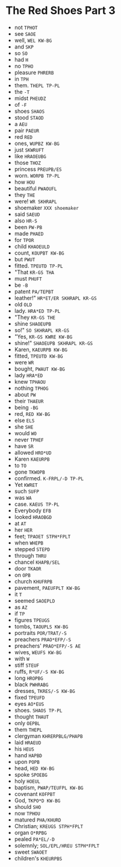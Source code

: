 # The Red Shoes Part 3

* not `TPHOT`
* see `SAOE`
* well, `WEL KW-BG`
* and `SKP`
* so `SO`
* had `H`
* no `TPHO`
* pleasure `PHRERB`
* in `TPH`
* them. `THEPL TP-PL`
* the `-T`
* midst `PHEUDZ`
* of `-F`
* shoes `SHAOS`
* stood `STAOD`
* a `AEU`
* pair `PAEUR`
* red `RED`
* ones, `WUPBZ KW-BG`
* just `SKWRUFT`
* like `HRAOEUBG`
* those `THOZ`
* princess `PREUPB/ES`
* worn. `WORPB TP-PL`
* how `HOU`
* beautiful `PWAOUFL`
* they `THE`
* were! `WR SKHRAPL`
* shoemaker `XXX shoemaker`
* said `SAEUD`
* also `HR-S`
* been `PW-PB`
* made `PHAED`
* for `TPOR`
* child `KHAOEULD`
* count, `KOUPBT KW-BG`
* but `PWUT`
* fitted. `TPEUTD TP-PL`
* "That `KR-GS THA`
* must `PHUFT`
* be `-B`
* patent `PA/TEPBT`
* leather!" `HR*ET/ER SKHRAPL KR-GS`
* old `OLD`
* lady. `HRA*ED TP-PL`
* "They `KR-GS THE`
* shine `SHAOEUPB`
* so!" `SO SKHRAPL KR-GS`
* "Yes, `KR-GS KWRE KW-BG`
* shine!" `SHAOEUPB SKHRAPL KR-GS`
* Karen, `KAEURPB KW-BG`
* fitted, `TPEUTD KW-BG`
* were `WR`
* bought, `PWAUT KW-BG`
* lady `HRA*ED`
* knew `TPHAOU`
* nothing `TPHOG`
* about `PW`
* their `THAEUR`
* being `-BG`
* red, `RED KW-BG`
* else `ELS`
* she `SHE`
* would `WO`
* never `TPHEF`
* have `SR`
* allowed `HRO*UD`
* Karen `KAEURPB`
* to `TO`
* gone `TKWOPB`
* confirmed. `K-FRPL/-D TP-PL`
* Yet `KWRET`
* such `SUFP`
* was `WA`
* case. `KAEUS TP-PL`
* Everybody `EFB`
* looked `HRAOBGD`
* at `AT`
* her `HER`
* feet; `TPAOET STPH*FPLT`
* when `WHEPB`
* stepped `STEPD`
* through `THRU`
* chancel `KHAPB/SEL`
* door `TKAOR`
* on `OPB`
* church `KHUFRPB`
* pavement, `PAEUFPLT KW-BG`
* it `T`
* seemed `SAOEPLD`
* as `AZ`
* if `TP`
* figures `TPEUGS`
* tombs, `TAOUPLS KW-BG`
* portraits `POR/TRAT/-S`
* preachers `PRAO*EFP/-S`
* preachers' `PRAO*EFP/-S AE`
* wives, `WEUFS KW-BG`
* with `W`
* stiff `STEUF`
* ruffs, `R*UF/-S KW-BG`
* long `HROPBG`
* black `PWHRABG`
* dresses, `TKRES/-S KW-BG`
* fixed `TPEUFD`
* eyes `AO*EUS`
* shoes. `SHAOS TP-PL`
* thought `THAUT`
* only `OEPBL`
* them `THEPL`
* clergyman `KHRERPBLG/PHAPB`
* laid `HRAEUD`
* his `HEUS`
* hand `HAPBD`
* upon `POPB`
* head, `HED KW-BG`
* spoke `SPOEBG`
* holy `HOEUL`
* baptism, `PWAP/TEUFPL KW-BG`
* covenant `KOFPBT`
* God, `TKPO*D KW-BG`
* should `SHO`
* now `TPHOU`
* matured `PHA/KHURD`
* Christian; `KREUGS STPH*FPLT`
* organ `O*RPBG`
* pealed `PA*EL/-D`
* solemnly; `SOL/EPL/HREU STPH*FPLT`
* sweet `SWAOET`
* children's `KHEURPBS`
